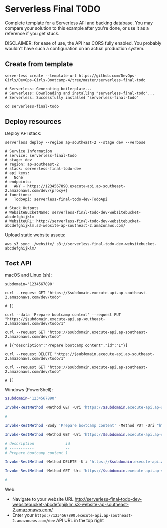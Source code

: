 # Serverless Final TODO

Complete template for a Serverless API and backing database. You may compare
your solution to this example after you're done, or use it as a reference if you
get stuck.

DISCLAIMER: for ease of use, the API has CORS fully enabled. You probably
wouldn't have such a configuration on an actual production system.

## Create from template

```shell
serverless create --template-url https://github.com/DevOps-Girls/DevOps-Girls-Bootcamp-4/tree/master/serverless-final-todo

# Serverless: Generating boilerplate...
# Serverless: Downloading and installing "serverless-final-todo"...
# Serverless: Successfully installed "serverless-final-todo"

cd serverless-final-todo
```

## Deploy resources

Deploy API stack:

```shell
serverless deploy --region ap-southeast-2 --stage dev --verbose

# Service Information
# service: serverless-final-todo
# stage: dev
# region: ap-southeast-2
# stack: serverless-final-todo-dev
# api keys:
#   None
# endpoints:
#   ANY - https://1234567890.execute-api.ap-southeast-2.amazonaws.com/dev/{proxy+}
# functions:
#   TodoApi: serverless-final-todo-dev-TodoApi

# Stack Outputs
# WebsiteBucketName: serverless-final-todo-dev-websitebucket-abcdefghijklm
# WebsiteURL: http://serverless-final-todo-dev-websitebucket-abcdefghijklm.s3-website-ap-southeast-2.amazonaws.com/
```

Upload static website assets:

```shell
aws s3 sync ./website/ s3://serverless-final-todo-dev-websitebucket-abcdefghijklm/
```

## Test API

macOS and Linux (sh):

```shell
subdomain='1234567890'

curl --request GET "https://$subdomain.execute-api.ap-southeast-2.amazonaws.com/dev/todo"

# []

curl --data 'Prepare bootcamp content' --request PUT "https://$subdomain.execute-api.ap-southeast-2.amazonaws.com/dev/todo/1"

curl --request GET "https://$subdomain.execute-api.ap-southeast-2.amazonaws.com/dev/todo"

# [{"description":"Prepare bootcamp content","id":"1"}]

curl --request DELETE "https://$subdomain.execute-api.ap-southeast-2.amazonaws.com/dev/todo/1"

curl --request GET "https://$subdomain.execute-api.ap-southeast-2.amazonaws.com/dev/todo"

# []
```

Windows (PowerShell):

```powershell
$subdomain='1234567890'

Invoke-RestMethod -Method GET -Uri "https://$subdomain.execute-api.ap-southeast-2.amazonaws.com/dev/todo"

#

Invoke-RestMethod -Body 'Prepare bootcamp content' -Method PUT -Uri "https://$subdomain.execute-api.ap-southeast-2.amazonaws.com/dev/todo/1"

Invoke-RestMethod -Method GET -Uri "https://$subdomain.execute-api.ap-southeast-2.amazonaws.com/dev/todo"

# description              id
# -----------              --
# Prepare bootcamp content 1

Invoke-RestMethod -Method DELETE -Uri "https://$subdomain.execute-api.ap-southeast-2.amazonaws.com/dev/todo/1"

Invoke-RestMethod -Method GET -Uri "https://$subdomain.execute-api.ap-southeast-2.amazonaws.com/dev/todo"

#
```

Web:

- Navigate to your website URL <http://serverless-final-todo-dev-websitebucket-abcdefghijklm.s3-website-ap-southeast-2.amazonaws.com/>
- Enter your `https://1234567890.execute-api.ap-southeast-2.amazonaws.com/dev`
  API URL in the top right
